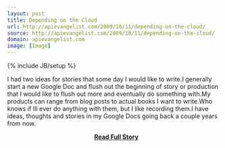 ```yaml
---
layout: post
title: Depending on the Cloud
url: http://apievangelist.com/2009/10/11/depending-on-the-cloud/
source: http://apievangelist.com/2009/10/11/depending-on-the-cloud/
domain: apievangelist.com
image: [Image]
---
```

{% include JB/setup %}<p>I had two ideas for stories that some day I would like to write.I generally start a new Google Doc and flush out the beginning of story or production that I would like to flush out more and eventually do something with.My products can range from blog posts to actual books I want to write.Who knows if Ill ever do anything with them, but I like recording them.I have ideas, thoughts and stories in my Google Docs going back a couple years from now.</p>
<center><p><a href="http://apievangelist.com/2009/10/11/depending-on-the-cloud/" style='padding:25px; font-sze:18px; font-weight: bold;'>Read Full Story</a></p></center>
